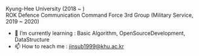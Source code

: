 <!--**jinsub1999/jinsub1999** is a ✨ _special_ ✨ repository because its `README.md` (this file) appears on your GitHub profile.
-->

Kyung-Hee University (2018 ~ ) <br>
ROK Defence Communication Command Force 3rd Group (Military Service, 2019 ~ 2020)

- 🌱 I’m currently learning : Basic Algorithm, OpenSourceDevelopment, DataStructure
- 📫 How to reach me : jinsub1999@khu.ac.kr
